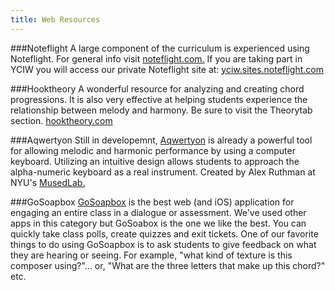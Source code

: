 ```yaml
---
title: Web Resources
---
```


###Noteflight
A large component of the curriculum is experienced using Noteflight. For general info visit [noteflight.com.](http://www.noteflight.com/login)
If you are taking part in YCIW you will access our private Noteflight site at: [yciw.sites.noteflight.com](http://yciw.sites.noteflight.com)


###Hooktheory
A wonderful resource for analyzing and creating chord progressions. It is also very effective at helping students experience the relationship between melody and harmony. Be sure to visit the Theorytab section. 
[hooktheory.com](http://www.hooktheory.com)


###Aqwertyon
Still in developemnt, [Aqwertyon](http://nyumusedlab.github.io/aqwertyon/) is already a powerful tool for allowing melodic and harmonic performance by using a computer keyboard. Utilizing an intuitive design allows students to approach the alpha-numeric keyboard as a real instrument. Created by Alex Ruthman at NYU's [MusedLab.](http://www.musedlab.org/)

###GoSoapbox
[GoSoapbox](https://app.gosoapbox.com) is the best web (and iOS) application for engaging an entire class in a dialogue or assessment. We've used other apps in this category but GoSoabox is the one we like the best. You can quickly take class polls, create quizzes and exit tickets. One of our favorite things to do using GoSoapbox is to ask students to give feedback on what they are hearing or seeing.  For example, "what kind of texture is this composer using?"... or, "What are the three letters that make up this chord?" etc. 



 

